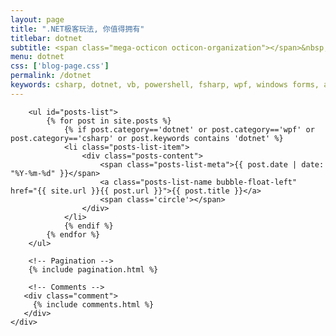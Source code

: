 ```yaml
---
layout: page
title: ".NET极客玩法, 你值得拥有"
titlebar: dotnet
subtitle: <span class="mega-octicon octicon-organization"></span>&nbsp;&nbsp; .NET极客玩法，你值得拥有
menu: dotnet
css: ['blog-page.css']
permalink: /dotnet
keywords: csharp, dotnet, vb, powershell, fsharp, wpf, windows forms, asp.net, .net core
---
```


<div class="row">
    <div class="col-md-12">

        <ul id="posts-list">
            {% for post in site.posts %}
                {% if post.category=='dotnet' or post.category=='wpf' or post.category=='csharp' or post.keywords contains 'dotnet' %}
                <li class="posts-list-item">
                    <div class="posts-content">
                        <span class="posts-list-meta">{{ post.date | date: "%Y-%m-%d" }}</span>
                        <a class="posts-list-name bubble-float-left" href="{{ site.url }}{{ post.url }}">{{ post.title }}</a>
                        <span class='circle'></span>
                    </div>
                </li>
                {% endif %}
            {% endfor %}
        </ul> 

        <!-- Pagination -->
        {% include pagination.html %}

        <!-- Comments -->
       <div class="comment">
         {% include comments.html %}
       </div>
    </div>

</div>
<script>
    $(document).ready(function(){

        // Enable bootstrap tooltip
        $("body").tooltip({ selector: '[data-toggle=tooltip]' });

    });
</script>